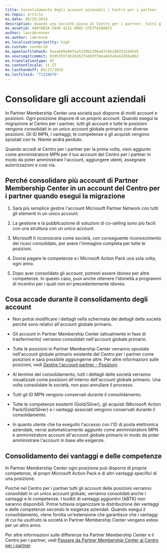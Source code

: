 ```yaml
---
title: Consolidamento degli account aziendali | Centro per i partner
ms.topic: article
ms.date: 09/25/2019
description: Quando una società passa al Centro per i partner, tutti gli account vengono consolidati in un unico account
ms.assetid: 4A07A85A-594E-4121-808C-37E7FA18A0C5
author: laurabrenner
ms.author: labrenne
ms.localizationpriority: high
ms.custom: seodec18
ms.openlocfilehash: 9aaab99a89fea5239b2296a8374b1d03515445d5
ms.sourcegitcommit: 0195355f4526362f4d89f59ea643a5e422b6a9b2
ms.translationtype: HT
ms.contentlocale: it-IT
ms.lasthandoff: 09/27/2019
ms.locfileid: "71318676"
---
```

# <a name="consolidate-your-company-accounts"></a>Consolidare gli account aziendali

In Partner Membership Center una società può disporre di molti account e posizioni. Ogni posizione dispone di un proprio account. Quando esegui la migrazione al Centro per i partner, tutti gli account e tutte le posizioni vengono consolidati in un unico account globale primario con diverse posizioni. Gli ID MPN, i vantaggi, le competenze e gli acquisti vengono spostati con te. Niente andrà perduto. 

Quando accedi al Centro per i partner per la prima volta, vieni aggiunto come amministratore MPN per il tuo account del Centro per i partner in modo da poter amministrare l'account, aggiungere utenti, assegnare autorizzazioni e così via. 

## <a name="why-should-you-consolidate-your-multiple-accounts-in-pmc-into-one-account-in-partner-center-when-you-migrate"></a>Perché consolidare più account di Partner Membership Center in un account del Centro per i partner quando esegui la migrazione

1. Sarà più semplice gestire l'account Microsoft Partner Network con tutti gli elementi in un unico account.

2. La gestione e la pubblicazione di soluzioni di co-selling sono più facili con una struttura con un unico account.

3. Microsoft ti riconoscerà come società, con conseguente riconoscimento dei ricavi consolidato, per avere l'immagine completa per tutte le posizioni.  

4. Dovrai pagare le competenze e i Microsoft Action Pack una sola volta, ogni anno.

5. Dopo aver consolidato gli account, potresti essere idoneo per altre competenze. In questo caso, puoi anche ottenere l'idoneità a programmi di incentivi per i quali non eri precedentemente idoneo.


## <a name="what-happens-during-consolidation-of-accounts"></a>Cosa accade durante il consolidamento degli account

- Non potrai modificare i dettagli nella schermata dei dettagli della società perché sono relativi all'account globale primario. 

- Gli account in Partner Membership Center (attualmente in fase di trasferimento) verranno consolidati nell'account globale primario. 

- Tutte le posizioni in Partner Membership Center verranno spostate nell'account globale primario esistente del Centro per i partner come posizioni e sarà possibile aggiungerne altre. Per altre informazioni sulle posizioni, vedi [Gestire l'account partner - Posizioni](manage-locations.md).

- Al termine del consolidamento, tutti i dettagli delle società verranno visualizzati come posizioni all'interno dell'account globale primario. Una volta consolidate le società, non puoi annullare il processo.

- Tutti gli ID MPN vengono conservati durante il consolidamento.

- Tutte le competenze esistenti (Gold/Silver), gli acquisti (Microsoft Action Pack/Gold/Silver) e i vantaggi associati vengono conservati durante il consolidamento.

- In quanto utente che ha eseguito l'accesso con l'ID di posta elettronica aziendale, verrai automaticamente aggiunto come amministratore MPN e amministratore account all'account globale primario in modo da poter amministrare l'account in base alle esigenze. 


## <a name="consolidating-your-benefits-and-competencies"></a>Consolidamento dei vantaggi e delle competenze

In Partner Membership Center ogni posizione può disporre di proprie competenze, di propri Microsoft Action Pack e di altri vantaggi specifici di una posizione.

Poiché nel Centro per i partner tutti gli account delle posizioni verranno consolidati in un unico account globale, verranno consolidati anche i vantaggi e le competenze. I toolkit di vantaggi aggiuntivi (ABTK) non saranno disponibili. Potrai tuttavia organizzare la distribuzione dei vantaggi e delle competenze secondo le esigenze aziendali. Quando esegui il consolidamento, viene fornita un'estensione che garantisce che i vantaggi di cui ha usufruito la società in Partner Membership Center vengano estesi per un altro anno.

Per altre informazioni sulle differenze tra Partner Membership Center e il Centro per i partner, vedi [Passare da Partner Membership Center al Centro per i partner](guide-to-migration.md).

